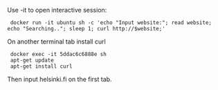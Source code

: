  Use -it to open interactive session:
```
 docker run -it ubuntu sh -c 'echo "Input website:"; read website; echo "Searching.."; sleep 1; curl http://$website;'
```
On another terminal tab install curl
```
 docker exec -it 5ddac6c6888e sh
 apt-get update
 apt-get install curl
```
 Then input helsinki.fi on the first tab.
 
